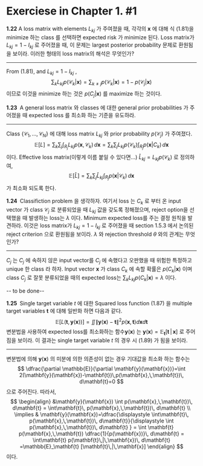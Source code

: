 Exerciese in Chapter 1. #1
===



<b>1.22</b> A loss matrix with elements $L_{kj}$ 가 주여졌을 때, 각각의 $\mathbf{x}$ 에 대해 식 (1.81)을 minimize 하는 class 를 선택하면 expected risk 가 minimize 된다. Loss matrix가 $L_{kj}=1-I_{kj}$ 로 주어졌을 때, 이 문제는 largest posterior probability 문제로 환원됨을 보이라. 이러한 형태의 loss matrix의 해석은 무엇인가?

---

From (1.81), and $L_{kj}=1-I_{kj}$ , 
$$
\sum_{k}L_{kj}p(\mathcal{C}_k|\mathbf{x})=\sum_{k\ne j}p(\mathcal{C}_k|\mathbf{x})=1-p(\mathcal{C}_j|\mathbf{x})
$$
이므로 이것을 minimize 하는 것은 $p(C_j|\mathbf{x})$ 를 maximize 하는 것이다. 



<b>1.23 </b> A general loss matrix 와 classes 에 대한 general prior probabilities 가 주어졌을 때 expected loss 를 최소화 하는 기준을 유도하라.

---

Class $\{\mathcal{C}_1,\ldots,\,\mathcal{C}_N\}$ 에 대해 loss matrix $L_{kj}$ 와 prior probability $p(\mathcal{C}_j)$ 가  주여졌다. 
$$
\mathbb{E}[L]=\sum_{k}\sum_{j}\int_{R_j} L_{kj} p(\mathbf{x},\,\mathcal{C}_k)\, d\mathbf{x}=\sum_{k}\sum_{j} L_{kj} p(\mathcal{C}_k) \int_{R_j} p(\mathbf{x}|C_k)\, d\mathbf{x} 
$$
이다. Effective loss matrix(이렇게 이름 붙일 수 있다면...) $\widehat{L}_{kj}=L_{kj}p(\mathcal{C}_k)$ 로 정의하여,
$$
\mathbb{E}[\widehat{L}]=\sum_{k}\sum_{j} \widehat{L}_{kj}\int_{R_j} p(\mathbf{x}|\mathcal{C}_k)\, d\mathbf{x}
$$
가 최소화 되도록 한다. 



<b>1.24 </b> Classifiction problem 을 생각하자. 여기서 loss 는 $C_k$ 로 부터 온 input vector 가 class $\mathcal{C}_j$ 로 분류되었을 때 $L_{kj}$ 값을 갖도록 정해졌으며,  reject option을 선택했을 때 발생하는 loss는 $\lambda$ 이다. Minimum expected loss를 주는 결정 원칙을 발견하라. 이것은 loss matrix가   $L_{kj}=1-I_{kj}$ 로 주어졌을 때 section 1.5.3 에서 논의된 reject criterion 으로 환원됨을 보이라. $\lambda$ 와 rejection threshold $\theta$ 와의 관계는 무엇인가?

---

$C_j$ 는 $C_j$ 에 속하지 않은 input vector를 $C_j$ 에 속했다고 오판했을 때 위험한 특정하고 unique 한 class 라 하자. Input vector $\mathbf{x}$ 가 class $C_k$ 에 속할 확률은 $p(C_k|\mathbf{x})$ 이며 class $C_j$ 로 잘못 분류되었을 때의 expected loss는  $\sum_{k} L_{kj} p(C_k|\mathbf{x})=\lambda$ 이다.

-- to be done--

<b>1.25 </b> Single target variable $t$ 에 대한 Squared loss function (1.87) 을 multiple target variables $\mathbf{t}$ 에 대해 일반화 하면 다음과 같다.
$$
\mathbb{E}\left[L(\mathbf{t},\,\mathbf{y}(\mathbf{x}))\right] = \iint \left\| \mathbf{y}(\mathbf{x})-\mathbf{t} \right\|^2 p(\mathbf{x},\,\mathbf{t})d\mathbf{x}d\mathbf{t} \tag{1.151}
$$
변분법을 사용하여 expected loss를 최소화하는 함수$\mathbf{y}(\mathbf{x})$ 는 $\mathbf{y}(\mathbf{x})=\mathbb{E}_\mathbf{t} [\mathbf{t}\,|\, \mathbf{x}]$ 로 주어짐을 보이라. 이 결과는 single target variable $t$ 의 경우 시 (1.89) 가 됨을 보이라.

---

변분법에 의해 $\mathbf{y}(\mathbf{x})$ 의 미분에 의한 의존성이 없는 경우 기대값을 최소화 하는 함수는 
$$
\dfrac{\partial \mathbb{E}}{\partial \mathbf{y}(\mathbf{x})}=\int 2(\mathbf{y}(\mathbf{x})-\mathbf{t})\,p(\mathbf{x},\,\mathbf{t})\, d\mathbf{t}=0
$$
으로 주어진다. 따라서,
$$
\begin{align}
&\mathbf{y}(\mathbf{x}) \int p(\mathbf{x},\,\mathbf{t})\, d\mathbf{t} = \int\mathbf{t}\, p(\mathbf{x},\,\mathbf{t})\, d\mathbf{t} \\
\implies & \mathbf{y}(\mathbf{x})=\dfrac{\displaystyle \int\mathbf{t}\, p(\mathbf{x},\,\mathbf{t})\, d\mathbf{t}}{\displaystyle \int p(\mathbf{x},\,\mathbf{t})\, d\mathbf{t} } = \int \mathbf{t} p(\mathbf{x},\,\mathbf{t}) \dfrac{1}{p(\mathbf{x})}\, d\mathbf{t} = \int\mathbf{t} p(\mathbf{t}\,|\,\mathbf{x})\, d\mathbf{t} =\mathbb{E}_\mathbf{t} [\mathbf{t}\,|\,\mathbf{x}]
\end{align}
$$
이다. 

